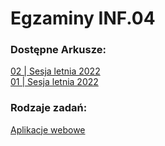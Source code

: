 # Egzaminy INF.04

### Dostępne Arkusze:

[02 | Sesja letnia 2022](/inf04/02sl2022.md)  
[01 | Sesja letnia 2022](/inf04/01sl2022.md)


### Rodzaje zadań:
[Aplikacje webowe](/inf04/aplikacjewebowe.md)